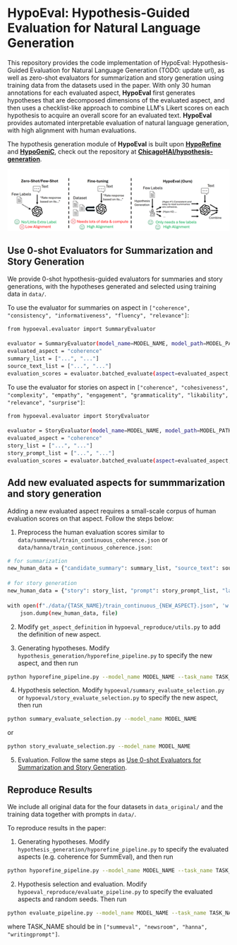 # HypoEval: Hypothesis-Guided Evaluation for Natural Language Generation
This repository provides the code implementation of HypoEval: Hypothesis-Guided Evaluation for Natural Language Generation (TODO: update url), as well as zero-shot evaluators for summarization and story generation using training data from the datasets used in the paper. With only 30 human annotations for each evaluated aspect, **HypoEval** first generates hypotheses that are decomposed dimensions of the evaluated aspect, and then uses a checklist-like approach to combine LLM's Likert scores on each hypothesis to acquire an overall score for an evaluated text. **HypoEval** provides automated interpretable evaluation of natural language generation, with high alignment with human evaluations.

The hypothesis generation module of **HypoEval** is built upon [**HypoRefine**](https://arxiv.org/abs/2410.17309) and [**HypoGeniC**](https://arxiv.org/abs/2404.04326), check out the repository at [**ChicagoHAI/hypothesis-generation**](https://github.com/ChicagoHAI/hypothesis-generation).

![hypoeval_fig1.png](https://github.com/ChicagoHAI/HypoEval-Gen/blob/main/hypoeval_fig1.png?raw=true)

## Use 0-shot Evaluators for Summarization and Story Generation

We provide 0-shot hypothesis-guided evaluators for summaries and story generations, with the hypotheses generated and selected using training data in `data/`.

To use the evaluator for summaries on aspect in `["coherence", "consistency", "informativeness", "fluency", "relevance"]`:

```bash
from hypoeval.evaluator import SummaryEvaluator

evaluator = SummaryEvaluator(model_name=MODEL_NAME, model_path=MODEL_PATH) # (optional) specify model path for local models
evaluated_aspect = "coherence"
summary_list = ["...", "..."]
source_text_list = ["...", "..."]
evaluation_scores = evaluator.batched_evaluate(aspect=evaluated_aspect, summaries=summary_list, source_texts=source_text_list)
```

To use the evaluator for stories on aspect in `["coherence", "cohesiveness", "complexity", "empathy", "engagement", "grammaticality", "likability", "relevance", "surprise"]`:

```bash
from hypoeval.evaluator import StoryEvaluator

evaluator = StoryEvaluator(model_name=MODEL_NAME, model_path=MODEL_PATH) # (optional) specify model path for local models
evaluated_aspect = "coherence"
story_list = ["...", "..."]
story_prompt_list = ["...", "..."]
evaluation_scores = evaluator.batched_evaluate(aspect=evaluated_aspect, stories=story_list, story_prompts=story_prompt_list)
```

## Add new evaluated aspects for summmarization and story generation

Adding a new evaluated aspect requires a small-scale corpus of human evaluation scores on that aspect. Follow the steps below:

1. Preprocess the human evaluation scores similar to `data/summeval/train_continuous_coherence.json` or `data/hanna/train_continuous_coherence.json`:

```bash
# for summarization
new_human_data = {"candidate_summary": summary_list, "source_text": source_text_list, "label": human_score_list}

# for story generation
new_human_data = {"story": story_list, "prompt": story_prompt_list, "label": human_score_list}

with open(f"./data/{TASK_NAME}/train_continuous_{NEW_ASPECT}.json", 'w') as file:
    json.dump(new_human_data, file)
```

2. Modify `get_aspect_definition` in `hypoeval_reproduce/utils.py` to add the definition of new aspect.

3. Generating hypotheses. Modify `hypothesis_generation/hyporefine_pipeline.py` to specify the new aspect, and then run

```bash
python hyporefine_pipeline.py --model_name MODEL_NAME --task_name TASK_NAME
```

4. Hypothesis selection. Modify `hypoeval/summary_evaluate_selection.py` or `hypoeval/story_evaluate_selection.py` to specify the new aspect, then run

```bash
python summary_evaluate_selection.py --model_name MODEL_NAME
```

or

```bash
python story_evaluate_selection.py --model_name MODEL_NAME
```

5. Evaluation. Follow the same steps as [Use 0-shot Evaluators for Summarization and Story Generation](#use-0-shot-evaluators-for-summarization-and-story-generation).

## Reproduce Results

We include all original data for the four datasets in `data_original/` and the training data together with prompts in `data/`.

To reproduce results in the paper:

1. Generating hypotheses. Modify `hypothesis_generation/hyporefine_pipeline.py` to specify the evaluated aspects (e.g. coherence for SummEval), and then run

```bash
python hyporefine_pipeline.py --model_name MODEL_NAME --task_name TASK_NAME
```

2. Hypothesis selection and evaluation. Modify `hypoeval_reproduce/evaluate_pipeline.py` to specify the evaluated aspects and random seeds. Then run

```bash
python evaluate_pipeline.py --model_name MODEL_NAME --task_name TASK_NAME
```

where TASK_NAME should be in `["summeval", "newsroom", "hanna", "writingprompt"]`.
